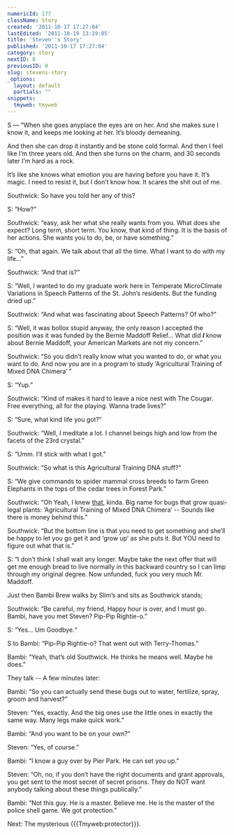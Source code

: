 ```yaml
---
numericId: 177
className: Story
created: '2011-10-17 17:27:04'
lastEdited: '2011-10-19 13:19:05'
title: 'Steven''s Story'
published: '2011-10-17 17:27:04'
category: story
nextID: 0
previousID: 0
slug: stevens-story
_options:
  layout: default
  partials: ""
snippets:
  tmyweb: tmyweb
---
```

S — “When she goes anyplace the eyes are on her. And she makes sure I know it, and keeps me looking at her. It’s bloody demeaning.

And then she can drop it instantly and be stone cold formal. And then I feel like I’m three years old. And then she turns on the charm, and 30 seconds later I’m hard as a rock.

It’s like she knows what emotion you are having before you have it. It’s magic. I need to resist it, but I don’t know how. It scares the shit out of me.

Southwick: So have you told her any of this?

S: “How?”

Southwick: “easy, ask her what she really wants from you. What does she expect? Long term, short term. You know, that kind of thing. It is the basis of her actions. She wants you to do, be, or have something.”

S: “Oh, that again. We talk about that all the time. What I want to do with my life…”

Southwick: “And that is?”

S: “Well, I wanted to do my graduate work here in Temperate MicroClimate Variations in Speech Patterns of the St. John’s residents. But the funding dried up.”

Southwick: “And what was fascinating about Speech Patterns? Of who?”

S: “Well, it was bollox stupid anyway, the only reason I accepted the position was it was funded by the Bernie Maddoff Relief... What did **_I_** know about Bernie Maddoff, your American Markets are not my concern.”

Southwick: “So you didn’t really know what you wanted to do, or what you want to do. And now you are in a program to study ‘Agricultural Training of Mixed DNA Chimera’ ”

S: “Yup.”

Southwick: “Kind of makes it hard to leave a nice nest with The Cougar. Free everything, all for the playing. Wanna trade lives?”

S: “Sure, what kind life you got?”

Southwick: “Well, I meditate a lot. I channel beings high and low from the facets of the 23rd crystal.”

S: “Umm. I’ll stick with what I got.”

Southwick: “So what is this Agricultural Training DNA stuff?”

S: “We give commands to spider mammal cross breeds to farm Green Elephants in the tops of the cedar trees in Forest Park.”

Southwick: “Oh Yeah, I knew [that][0], kinda. Big name for bugs that grow quasi-legal plants: ‘Agricultural Training of Mixed DNA Chimera’ -- Sounds like there is money behind this.”

Southwick: “But the bottom line is that you need to get something and she’ll be happy to let you go get it and ‘grow up’ as she puts it. But YOU need to figure out what that is.”

S: “I don’t think I shall wait any longer. Maybe take the next offer that will get me enough bread to live normally in this backward country so I can limp through my original degree. Now unfunded, fuck you very much Mr. Maddoff.

Just then Bambi Brew walks by Slim’s and sits as Southwick stands;

Southwick: “Be careful, my friend, Happy hour is over, and I must go. Bambi, have you met Steven? Pip-Pip Rightie-o.”

S: “Yes… Um Goodbye.“

S to Bambi: “Pip-Pip Rightie-o? That went out with Terry-Thomas.”

Bambi: “Yeah, that’s old Southwick. He thinks he means well. Maybe he does.”

They talk -- A few minutes later:

Bambi: “So you can actually send these bugs out to water, fertilize, spray, groom and harvest?”

Steven: “Yes, exactly. And the big ones use the little ones in exactly the same way. Many legs make quick work.”

Bambi: “And you want to be on your own?”

Steven: “Yes, of course.”

Bambi: “I know a guy over by Pier Park. He can set you up.”

Steven: “Oh, no, if you don’t have the right documents and grant approvals, you get sent to the most secret of secret prisons. They do NOT want anybody talking about these things publically.”

Bambi: “Not this guy. He is a master. Believe me. He is the master of the police shell game. We got protection.”

Next: The mysterious {{{Tmyweb:protector}}}.

[0]: http://stjohnsjim.com/home/show/124/Herding%20Elephants%20with%20Spider%20Cowboys